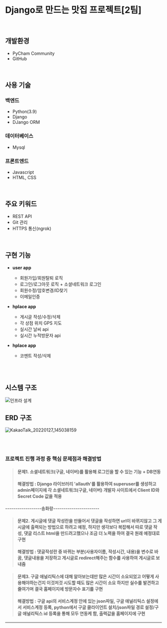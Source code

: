 <br>

# Django로 만드는 맛집 프로젝트[2팀]  

<br>

## **개발환경**
+ PyCham Community 
+ GitHub

<br>

## **사용 기술**
  ### **백엔드**   
  + Python(3.9)
  + Django
  + DJango ORM
     
 ### **데이터베이스**
  + Mysql

 ### **프론트엔드**
  + Javascript
  + HTML, CSS

<br>

  ## **주요 키워드**
  + REST API
  + Git 관리
  + HTTPS 통신(ngrok)  

<br>

  ## **구현 기능**
  + **user app**
    + 회원가입/회원탈퇴 로직
    + 로그인/로그아웃 로직 + 소셜네트워크 로그인
    + 회원수정/암호변경/ID찾기
    + 이메일인증
     
  + **hplace app**
    + 게시글 작성/수정/삭제    
    + 각 상점 위치 GPS 지도
    + 실시간 날씨 api
    + 실시간 누적방문자 api
   
  + **hplace app**
    + 코멘트 작성/삭제
  
  <br><br>
  
  ## **시스템 구조**
  ![인프라 설계](https://user-images.githubusercontent.com/97924823/151301762-8bbf0b4f-9826-457f-ba81-9c7ee27e4809.png)
  
  
  ## **ERD 구조**
![KakaoTalk_20220127_145038159](https://user-images.githubusercontent.com/96184680/151300028-0553fcc6-ff9d-4946-935d-37a727c17c6d.png)
  
  <br><br>
  
  ### **프로젝트 진행 과정 중 핵심 문제점과 해결방법**
   > #### 문제1. 소셜네트워크(구글, 네이버)를 활용해 로그인을 할 수 있는 기능 + DB연동 
   > #### 해결방법 : Django 라이브러리 'allauth'를 활용하여 superuser를 생성하고 admin페이지에 각 소셜네트워크(구글, 네이버) 개발자 사이트에서 Client ID와 Secret Code 값을 적용

------------------송화랑-----------------------

   > #### 문제2. 게시글에 댓글 작성란을 만들어서 댓글을 작성하면 url이 바뀌지않고 그 게시글에 출력되는 방법으로 하려고 예정, 하지만 생각보다 복잡해서 따로 댓글 작성, 댓글 리스트 html을                      만드려고했으나 조금 더 노력을 하여 결국 원래 예정대로 구현
   > #### 해결방법 : 댓글작성란 중 바뀌는 부분(사용자이름, 작성시간, 내용)을 변수로 바꿈, 댓글내용을 저장하고 게시글로 redirect해주는 함수를 사용하여 게시글로 보내줌
   

   > #### 문제3. 구글 애널리틱스에 대해 알아보는데만 많은 시간이 소요되었고 어떻게 사용해야하는건지 이것저것 시도할 때도 많은 시간이 소요 하지만 실수를 발견하고 줄여가며                                      결국 홈페이지에 방문자수 표기를 구현
   > #### 해결방법 : 구글 api의 서비스계정 안에 있는 json파일, 구글 애널리틱스 설정에서 서비스계정 등록, python에서 구글 클라이언트 설치/json파일 경로 설정/구글 애널리틱스 id 등록을 통해                       모두 연동케 함, 출력값을 홈페이지에 구현
 
---------------------------------------------


